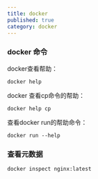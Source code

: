 ```yaml
---
title: docker
published: true
category: docker
---
```


### docker 命令
docker查看帮助：
```shell script
docker help
```
docker 查看cp命令的帮助：
```shell script
docker help cp
```
查看docker run的帮助命令：
```shell script
docker run --help
```

### 查看元数据
```shell script
docker inspect nginx:latest
```
